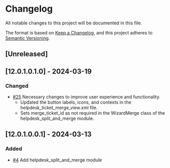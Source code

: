 # Changelog
All notable changes to this project will be documented in this file.

The format is based on [Keep a Changelog](https://keepachangelog.com/en/1.0.0/),
and this project adheres to [Semantic Versioning](https://semver.org/spec/v2.0.0.html).

## [Unreleased]
## [12.0.1.0.1.0] - 2024-03-19
### Changed
- [#25](https://gitlab.com/somitcoop/erp-research/odoo-helpdesk/-/merge_requests/25) Necessary changes to improve user experience and functionality.
  - Updated the button labels, icons, and contexts in the helpdesk_ticket_merge_view.xml file.
  - Sets merge_ticket_id as not required in the WizardMerge class of the helpdesk_split_and_merge module.

## [12.0.1.0.0.1] - 2024-03-13
### Added
- [#4](https://gitlab.com/somitcoop/erp-research/odoo-helpdesk/-/merge_requests/4) Add helpdesk_split_and_merge module
